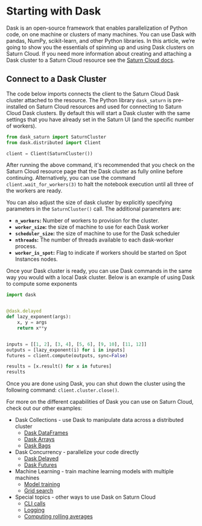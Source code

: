 # Starting with Dask
Dask is an open-source framework that enables parallelization of Python code, on one machine or clusters of many machines. You can use Dask with pandas, NumPy, scikit-learn, and other Python libraries.
In this article, we’re going to show you the essentials of spinning up and using Dask clusters on Saturn Cloud. If you need more information about creating and attaching a Dask cluster to a Saturn Cloud resource see the [Saturn Cloud docs](https://saturncloud.io/docs/user-guide/using-saturn-cloud/create_dask_cluster/).


## Connect to a Dask Cluster

The code below imports connects the client to the Saturn Cloud Dask cluster attached to the resource. The Python library `dask_saturn` is pre-installed on Saturn Cloud resources and used for connecting to Saturn Cloud Dask clusters. By default this will start a Dask cluster with the same settings that you have already set in the Saturn UI (and the specific number of workers). 


```python
from dask_saturn import SaturnCluster
from dask.distributed import Client

client = Client(SaturnCluster())
```

After running the above command, it's recommended that you check on the Saturn Cloud resource page that the Dask cluster as fully online before continuing. Alternatively, you can use the command `client.wait_for_workers(3)` to halt the notebook execution until all three of the workers are ready.

You can also adjust the size of dask cluster by explicitly specifying parameters in the `SaturnCluster()` call. The additional parameters are:

* **`n_workers`:** Number of workers to provision for the cluster.
* **`worker_size`:** the size of machine to use for each Dask worker
* **`scheduler_size`:** the size of machine to use for the Dask scheduler
* **`nthreads`:** The number of threads available to each dask-worker process.
* **`worker_is_spot`:** Flag to indicate if workers should be started on Spot Instances nodes.

Once your Dask cluster is ready, you can use Dask commands in the same way you would with a local Dask cluster. Below is an example of using Dask to compute some exponents


```python
import dask


@dask.delayed
def lazy_exponent(args):
    x, y = args
    return x**y


inputs = [[1, 2], [3, 4], [5, 6], [9, 10], [11, 12]]
outputs = [lazy_exponent(i) for i in inputs]
futures = client.compute(outputs, sync=False)

results = [x.result() for x in futures]
results
```

Once you are done using Dask, you can shut down the cluster using the following command: `client.cluster.close()`.

For more on the different capabilities of Dask you can use on Saturn Cloud, check out our other examples:

* Dask Collections - use Dask to manipulate data across a distributed cluster
  * [Dask DataFrames](<docs/user-guide/examples/python/dask/collections/qs-dask-collections-dask-dataframe.md>)
  * [Dask Arrays](<docs/user-guide/examples/python/dask/collections/qs-dask-collections-dask-array.md>)
  * [Dask Bags](<docs/user-guide/examples/python/dask/collections/qs-dask-collections-dask-bag.md>)
* Dask Concurrency - parallelize your code directly
  * [Dask Delayed](<docs/user-guide/examples/python/dask/concurrency/qs-dask-concurrency-dask-delayed.md>)
  * [Dask Futures](<docs/user-guide/examples/python/dask/concurrency/qs-dask-concurrency-dask-futures.md>)
* Machine Learning - train machine learning models with multiple machines
  * [Model training](<docs/user-guide/examples/python/dask/machine-learning/qs-machine-learning-model-training.md>)
  * [Grid search](<docs/user-guide/examples/python/dask/machine-learning/qs-machine-learning-grid-search.md>)
* Special topics - other ways to use Dask on Saturn Cloud
  * [CLI calls](<docs/user-guide/examples/python/dask/special-topics/qs-special-topics-cli-calls.md>)
  * [Logging](<docs/user-guide/examples/python/dask/special-topics/qs-special-topics-logging.md>)
  * [Computing rolling averages](<docs/user-guide/examples/python/dask/special-topics/qs-special-topics-rolling-average.md>)

